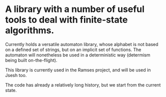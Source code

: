 # A library with a number of useful tools to deal with finite-state algorithms.

Currently holds a versatile automaton library, whose alphabet is not based on a defined set of strings, but on an implicit set of functions.
The automaton will nonetheless be used in a deterministic way (determism being built on-the-flight).

This library is currently used in the Ramses project, and will be used in Jsesh too.

The code has already a relatively long history, but we start from the current state.

